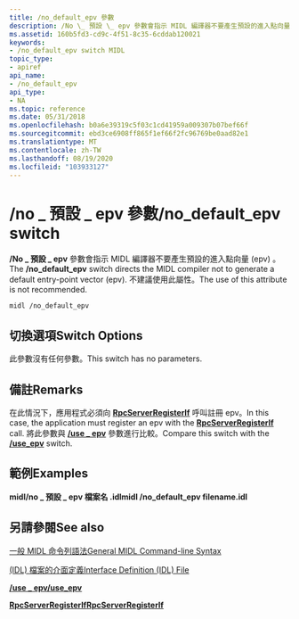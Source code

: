 ```yaml
---
title: /no_default_epv 參數
description: /No \_ 預設 \_ epv 參數會指示 MIDL 編譯器不要產生預設的進入點向量 (epv) 。 不建議使用此屬性。
ms.assetid: 160b5fd3-cd9c-4f51-8c35-6cddab120021
keywords:
- /no_default_epv switch MIDL
topic_type:
- apiref
api_name:
- /no_default_epv
api_type:
- NA
ms.topic: reference
ms.date: 05/31/2018
ms.openlocfilehash: b0a6e39319c5f03c1cd41959a009307b07bef66f
ms.sourcegitcommit: ebd3ce6908ff865f1ef66f2fc96769be0aad82e1
ms.translationtype: MT
ms.contentlocale: zh-TW
ms.lasthandoff: 08/19/2020
ms.locfileid: "103933127"
---
```

# <a name="no_default_epv-switch"></a><span data-ttu-id="58e32-105">/no \_ 預設 \_ epv 參數</span><span class="sxs-lookup"><span data-stu-id="58e32-105">/no\_default\_epv switch</span></span>

<span data-ttu-id="58e32-106">**/No \_ 預設 \_ epv** 參數會指示 MIDL 編譯器不要產生預設的進入點向量 (epv) 。</span><span class="sxs-lookup"><span data-stu-id="58e32-106">The **/no\_default\_epv** switch directs the MIDL compiler not to generate a default entry-point vector (epv).</span></span> <span data-ttu-id="58e32-107">不建議使用此屬性。</span><span class="sxs-lookup"><span data-stu-id="58e32-107">The use of this attribute is not recommended.</span></span>

``` syntax
midl /no_default_epv
```

## <a name="switch-options"></a><span data-ttu-id="58e32-108">切換選項</span><span class="sxs-lookup"><span data-stu-id="58e32-108">Switch Options</span></span>

<span data-ttu-id="58e32-109">此參數沒有任何參數。</span><span class="sxs-lookup"><span data-stu-id="58e32-109">This switch has no parameters.</span></span>

## <a name="remarks"></a><span data-ttu-id="58e32-110">備註</span><span class="sxs-lookup"><span data-stu-id="58e32-110">Remarks</span></span>

<span data-ttu-id="58e32-111">在此情況下，應用程式必須向 [**RpcServerRegisterIf**](/windows/desktop/api/rpcdce/nf-rpcdce-rpcserverregisterif) 呼叫註冊 epv。</span><span class="sxs-lookup"><span data-stu-id="58e32-111">In this case, the application must register an epv with the [**RpcServerRegisterIf**](/windows/desktop/api/rpcdce/nf-rpcdce-rpcserverregisterif) call.</span></span> <span data-ttu-id="58e32-112">將此參數與 [**/use \_ epv**](-use-epv.md) 參數進行比較。</span><span class="sxs-lookup"><span data-stu-id="58e32-112">Compare this switch with the [**/use\_epv**](-use-epv.md) switch.</span></span>

## <a name="examples"></a><span data-ttu-id="58e32-113">範例</span><span class="sxs-lookup"><span data-stu-id="58e32-113">Examples</span></span>

<span data-ttu-id="58e32-114">**midl/no \_ 預設 \_ epv 檔案名 .idl**</span><span class="sxs-lookup"><span data-stu-id="58e32-114">**midl /no\_default\_epv filename.idl**</span></span>

## <a name="see-also"></a><span data-ttu-id="58e32-115">另請參閱</span><span class="sxs-lookup"><span data-stu-id="58e32-115">See also</span></span>

<dl> <dt>

[<span data-ttu-id="58e32-116">一般 MIDL 命令列語法</span><span class="sxs-lookup"><span data-stu-id="58e32-116">General MIDL Command-line Syntax</span></span>](general-midl-command-line-syntax.md)
</dt> <dt>

[<span data-ttu-id="58e32-117"> (IDL) 檔案的介面定義</span><span class="sxs-lookup"><span data-stu-id="58e32-117">Interface Definition (IDL) File</span></span>](interface-definition-idl-file.md)
</dt> <dt>

[<span data-ttu-id="58e32-118">**/use \_ epv**</span><span class="sxs-lookup"><span data-stu-id="58e32-118">**/use\_epv**</span></span>](-use-epv.md)
</dt> <dt>

[<span data-ttu-id="58e32-119">**RpcServerRegisterIf**</span><span class="sxs-lookup"><span data-stu-id="58e32-119">**RpcServerRegisterIf**</span></span>](/windows/desktop/api/rpcdce/nf-rpcdce-rpcserverregisterif)
</dt> </dl>

 

 